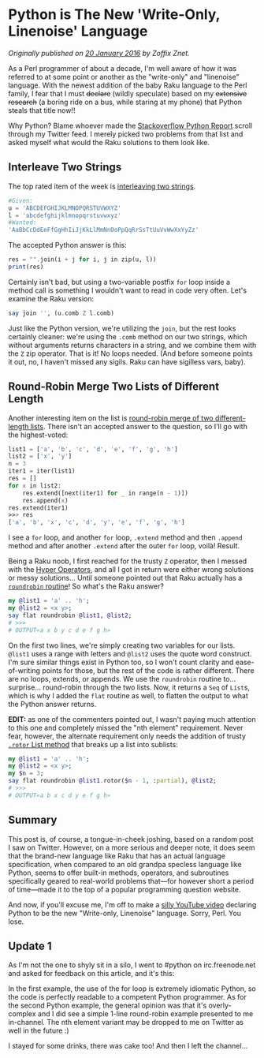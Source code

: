 # Python is The New 'Write-Only, Linenoise' Language
    
*Originally published on [20 January 2016](https://perl6.party//post/Python-is-The-New-Write-Only-Linenoise-Language) by Zoffix Znet.*

As a Perl programmer of about a decade, I'm well aware of how it was referred to at some point or another as the "write-only" and "linenoise" language. With the newest addition of the baby Raku language to the Perl family, I fear that I must ~~declare~~ (wildly speculate) based on my ~~extensive research~~ (a boring ride on a bus, while staring at my phone) that Python steals that title now!!

Why Python? Blame whoever made the [Stackoverflow Python Report](http://python-weekly.blogspot.ca/2016/01/ii-stackoverflow-python-report.html) scroll through my Twitter feed. I merely picked two problems from that list and asked myself what would the Raku solutions to them look like.

## Interleave Two Strings

The top rated item of the week is [interleaving two strings](http://stackoverflow.com/questions/34756145/most-pythonic-way-to-interleave-two-strings).

```` raku
#Given:
u = 'ABCDEFGHIJKLMNOPQRSTUVWXYZ'
l = 'abcdefghijklmnopqrstuvwxyz'
#Wanted:
'AaBbCcDdEeFfGgHhIiJjKkLlMmNnOoPpQqRrSsTtUuVvWwXxYyZz'
````

The accepted Python answer is this:

```` raku
res = "".join(i + j for i, j in zip(u, l))
print(res)
````

Certainly isn't bad, but using a two-variable postfix `for` loop inside a method call is something I wouldn't want to read in code very often. Let's examine the Raku version:

```` raku
say join '', (u.comb Z l.comb)
````

Just like the Python version, we're utilizing the ``join``, but the rest looks certainly cleaner: we're using the `.comb` method on our two strings, which without arguments returns characters in a string, and we combine them with the `Z` zip operator. That is it! No loops needed. (And before someone points it out, no, I haven't missed any sigils. Raku can have sigilless vars, baby).

## Round-Robin Merge Two Lists of Different Length

Another interesting item on the list is [round-robin merge of two different-length lists](http://stackoverflow.com/questions/34692738/merge-lists-in-python-by-placing-every-nth-item-from-one-list-and-others-from-an). There isn't an accepted answer to the question, so I'll go with the highest-voted:

```` raku
list1 = ['a', 'b', 'c', 'd', 'e', 'f', 'g', 'h']
list2 = ['x', 'y']
n = 3
iter1 = iter(list1)
res = []
for x in list2:
    res.extend([next(iter1) for _ in range(n - 1)])
    res.append(x)
res.extend(iter1)
>>> res
['a', 'b', 'x', 'c', 'd', 'y', 'e', 'f', 'g', 'h']
````

I see a `for` loop, and another `for` loop, `.extend` method and then `.append` method and after another `.extend` after the outer `for` loop, voilà! Result.

Being a Raku noob, I first reached for the trusty `Z` operator, then I messed with the [Hyper Operators](http://rakumaven.com/tutorial/rakuyper-operators), and all I got in return were either wrong solutions or messy solutions... Until someone pointed out that Raku actually has a [`roundrobin` routine](http://docs.raku.org/routine/roundrobin)! So what's the Raku answer?

```` raku
my @list1 = 'a' .. 'h';
my @list2 = <x y>;
say flat roundrobin @list1, @list2;
# >>>
# OUTPUT«a x b y c d e f g h»
````

On the first two lines, we're simply creating two variables for our lists. `@list1` uses a range with letters and `@list2` uses the quote word construct. I'm sure similar things exist in Python too, so I won't count clarity and ease-of-writing points for those, but the rest of the code is rather different. There are no loops, extends, or appends. We use the `roundrobin` routine to... surprise... round-robin through the two lists. Now, it returns a `Seq` of `List`s, which is why I added the `flat` routine as well, to flatten the output to what the Python answer returns.

**EDIT:** as one of the commenters pointed out, I wasn't paying much attention to this one and completely missed the "nth element" requirement. Never fear, however, the alternate requirement only needs the addition of trusty [`.rotor` List method](http://docs.raku.org/routine/rotor) that breaks up a list into sublists:

```` raku
my @list1 = 'a' .. 'h';
my @list2 = <x y>;
my $n = 3;
say flat roundrobin @list1.rotor($n - 1, :partial), @list2;
# >>>
# OUTPUT«a b x c d y e f g h»
````

## Summary

This post is, of course, a tongue-in-cheek joshing, based on a random post I saw on Twitter. However, on a more serious and deeper note, it does seem that the brand-new language like Raku that has an actual language specification, when compared to an old grandpa specless language like Python, seems to offer built-in methods, operators, and subroutines specifically geared to real-world problems that—for however short a period of time—made it to the top of a popular programming question website.

And now, if you'll excuse me, I'm off to make a [silly YouTube video](https://www.youtube.com/watch?v=9SyUFO9X_TU) declaring Python to be the new "Write-only, Linenoise" language. Sorry, Perl. You lose.

## Update 1

As I'm not the one to shyly sit in a silo, I went to #python on irc.freenode.net and asked for feedback on this article, and it's this:

In the first example, the use of the for loop is extremely idiomatic Python, so the code is perfectly readable to a competent Python programmer. As for the second Python example, the general opinion was that it's overly-complex and I did see a simple 1-line round-robin example presented to me in-channel. The nth element variant may be dropped to me on Twitter as well in the future :)

I stayed for some drinks, there was cake too! And then I left the channel...

